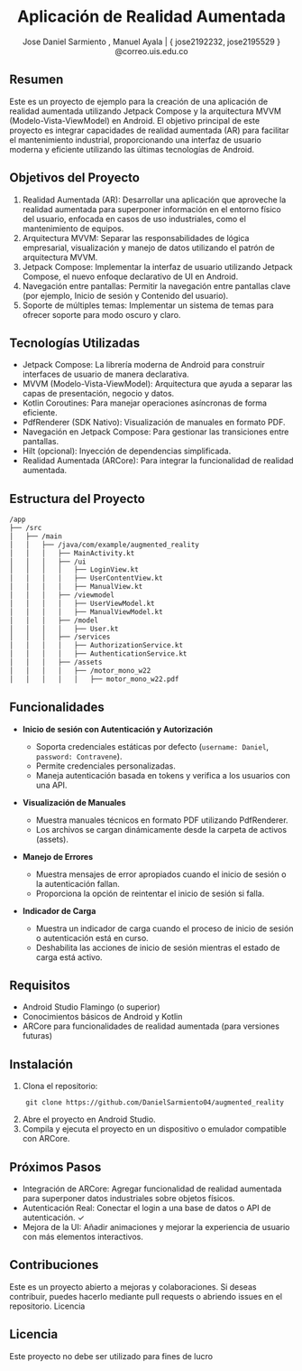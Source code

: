 
<h1 align="center">
   Aplicación de Realidad Aumentada
</h1>

<center>
    Jose Daniel Sarmiento , Manuel Ayala  | { jose2192232, jose2195529 } @correo.uis.edu.co
</center>

## Resumen

Este es un proyecto de ejemplo para la creación de una aplicación de realidad aumentada utilizando Jetpack Compose y la arquitectura MVVM (Modelo-Vista-ViewModel) en Android. El objetivo principal de este proyecto es integrar capacidades de realidad aumentada (AR) para facilitar el mantenimiento industrial, proporcionando una interfaz de usuario moderna y eficiente utilizando las últimas tecnologías de Android.


## Objetivos del Proyecto

1. Realidad Aumentada (AR): Desarrollar una aplicación que aproveche la realidad aumentada para superponer información en el entorno físico del usuario, enfocada en casos de uso industriales, como el mantenimiento de equipos.
2. Arquitectura MVVM: Separar las responsabilidades de lógica empresarial, visualización y manejo de datos utilizando el patrón de arquitectura MVVM.
3. Jetpack Compose: Implementar la interfaz de usuario utilizando Jetpack Compose, el nuevo enfoque declarativo de UI en Android.
4. Navegación entre pantallas: Permitir la navegación entre pantallas clave (por ejemplo, Inicio de sesión y Contenido del usuario).
5. Soporte de múltiples temas: Implementar un sistema de temas para ofrecer soporte para modo oscuro y claro.

## Tecnologías Utilizadas

- Jetpack Compose: La librería moderna de Android para construir interfaces de usuario de manera declarativa.
- MVVM (Modelo-Vista-ViewModel): Arquitectura que ayuda a separar las capas de presentación, negocio y datos.
- Kotlin Coroutines: Para manejar operaciones asíncronas de forma eficiente.
- PdfRenderer (SDK Nativo): Visualización de manuales en formato PDF.
- Navegación en Jetpack Compose: Para gestionar las transiciones entre pantallas.
- Hilt (opcional): Inyección de dependencias simplificada.
- Realidad Aumentada (ARCore): Para integrar la funcionalidad de realidad aumentada.


## Estructura del Proyecto

```bash
/app
├── /src
│   ├── /main
│   │   ├── /java/com/example/augmented_reality
│   │   │   ├── MainActivity.kt
│   │   │   ├── /ui
│   │   │   │   ├── LoginView.kt
│   │   │   │   ├── UserContentView.kt
│   │   │   │   ├── ManualView.kt
│   │   │   ├── /viewmodel
│   │   │   │   ├── UserViewModel.kt
│   │   │   │   ├── ManualViewModel.kt
│   │   │   ├── /model
│   │   │   │   ├── User.kt
│   │   │   ├── /services
│   │   │   │   ├── AuthorizationService.kt
│   │   │   │   ├── AuthenticationService.kt
│   │   │   ├── /assets
│   │   │   │   ├── /motor_mono_w22
│   │   │   │   │   ├── motor_mono_w22.pdf

```

## Funcionalidades

- **Inicio de sesión con Autenticación y Autorización**
  - Soporta credenciales estáticas por defecto (`username: Daniel`, `password: Contravene`).
  - Permite credenciales personalizadas.
  - Maneja autenticación basada en tokens y verifica a los usuarios con una API.

- **Visualización de Manuales**
  - Muestra manuales técnicos en formato PDF utilizando PdfRenderer.
  - Los archivos se cargan dinámicamente desde la carpeta de activos (assets).

- **Manejo de Errores**
  - Muestra mensajes de error apropiados cuando el inicio de sesión o la autenticación fallan.
  - Proporciona la opción de reintentar el inicio de sesión si falla.

- **Indicador de Carga**
  - Muestra un indicador de carga cuando el proceso de inicio de sesión o autenticación está en curso.
  - Deshabilita las acciones de inicio de sesión mientras el estado de carga está activo.

## Requisitos

- Android Studio Flamingo (o superior)
- Conocimientos básicos de Android y Kotlin
- ARCore para funcionalidades de realidad aumentada (para versiones futuras)

## Instalación

1. Clona el repositorio:

```
    git clone https://github.com/DanielSarmiento04/augmented_reality
```

2. Abre el proyecto en Android Studio.
3. Compila y ejecuta el proyecto en un dispositivo o emulador compatible con ARCore.

## Próximos Pasos

- Integración de ARCore: Agregar funcionalidad de realidad aumentada para superponer datos industriales sobre objetos físicos.
- Autenticación Real: Conectar el login a una base de datos o API de autenticación. ✓
- Mejora de la UI: Añadir animaciones y mejorar la experiencia de usuario con más elementos interactivos.

## Contribuciones

Este es un proyecto abierto a mejoras y colaboraciones. Si deseas contribuir, puedes hacerlo mediante pull requests o abriendo issues en el repositorio.
Licencia

## Licencia

Este proyecto no debe ser utilizado para fines de lucro

